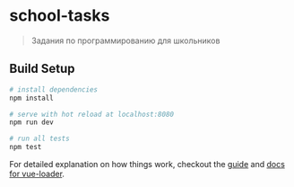 # school-tasks

> Задания по программированию для школьников

## Build Setup

``` bash
# install dependencies
npm install

# serve with hot reload at localhost:8080
npm run dev

# run all tests
npm test
```

For detailed explanation on how things work, checkout the [guide](http://vuejs-templates.github.io/webpack/) and [docs for vue-loader](http://vuejs.github.io/vue-loader).
